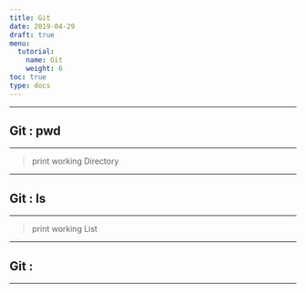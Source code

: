 ```yaml
---
title: Git
date: 2019-04-29
draft: true
menu:
  tutorial:
    name: Git
    weight: 6
toc: true
type: docs
---
```


---
## Git : pwd
---

> print working Directory 

---
## Git : ls 
---

> print working List 

---
## Git :
---


